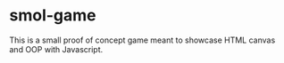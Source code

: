 # smol-game
This is a small proof of concept game meant to showcase HTML canvas and OOP with Javascript.

